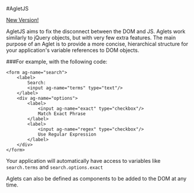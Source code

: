 #AgletJS

[New Version!](https://github.com/lemmin/agletjs2)



AgletJS aims to fix the disconnect between the DOM and JS. Aglets work similarly to jQuery objects, but with very few extra features. The main purpose of an Aglet is to provide a more concise, hierarchical structure for your application's variable references to DOM objects.


###For example, with the following code:
```
<form ag-name="search">
	<label>
		Search:
		<input ag-name="terms" type="text"/>
	</label>
	<div ag-name="options">
		<label>
			<input ag-name="exact" type="checkbox"/>
			Match Exact Phrase
		</label>
		<label>
			<input ag-name="regex" type="checkbox"/>
			Use Regular Expression
		</label>
	</div>
</form>
```

Your application will automatically have access to variables like `search.terms` and `search.options.exact`


Aglets can also be defined as components to be added to the DOM at any time. 
